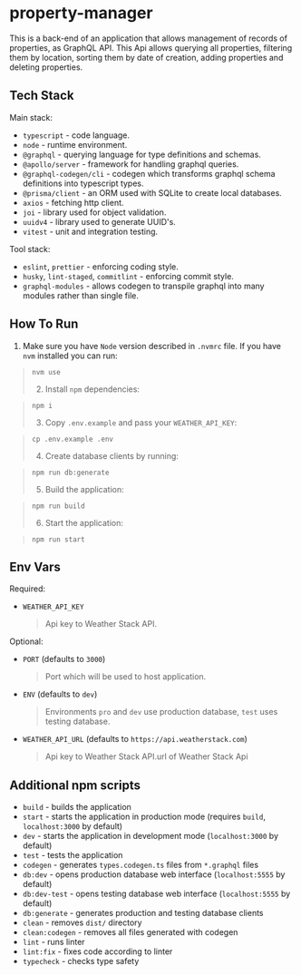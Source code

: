 # property-manager

This is a back-end of an application that allows management of records of properties, as GraphQL API. This Api allows querying all properties, filtering them by location, sorting them by date of creation, adding properties and deleting properties.

## Tech Stack

Main stack:

- `typescript` - code language.
- `node` - runtime environment.
- `@graphql` - querying language for type definitions and schemas.
- `@apollo/server` - framework for handling graphql queries.
- `@graphql-codegen/cli` - codegen which transforms graphql schema definitions into typescript types.
- `@prisma/client` - an ORM used with SQLite to create local databases.
- `axios` - fetching http client.
- `joi` - library used for object validation.
- `uuidv4` - library used to generate UUID's.
- `vitest` - unit and integration testing.

Tool stack:

- `eslint`, `prettier` - enforcing coding style.
- `husky`, `lint-staged`, `commitlint` - enforcing commit style.
- `graphql-modules` - allows codegen to transpile graphql into many modules rather than single file.

## How To Run

1. Make sure you have `Node` version described in `.nvmrc` file. If you have `nvm` installed you can run:<br/>

> ```text
> nvm use
> ```
>
> 2. Install `npm` dependencies:<br/>

> ```text
> npm i
> ```
>
> 3. Copy `.env.example` and pass your `WEATHER_API_KEY`:<br/>

> ```text
> cp .env.example .env
> ```
>
> 4. Create database clients by running:<br/>

> ```text
> npm run db:generate
> ```
>
> 5. Build the application:<br/>

> ```text
> npm run build
> ```
>
> 6. Start the application:<br/>

> ```text
> npm run start
> ```

## Env Vars

Required:

- `WEATHER_API_KEY`<br/>

  > Api key to Weather Stack API.

Optional:

- `PORT` (defaults to `3000`)<br/>

  > Port which will be used to host application.<br/>

- `ENV` (defaults to `dev`)<br/>

  > Environments `pro` and `dev` use production database, `test` uses testing database.

- `WEATHER_API_URL` (defaults to `https://api.weatherstack.com`)<br/>
  > Api key to Weather Stack API.url of Weather Stack Api

## Additional npm scripts

- `build` - builds the application
- `start` - starts the application in production mode (requires `build`, `localhost:3000` by default)
- `dev` - starts the application in development mode (`localhost:3000` by default)
- `test` - tests the application
- `codegen` - generates `types.codegen.ts` files from `*.graphql` files
- `db:dev` - opens production database web interface (`localhost:5555` by default)
- `db:dev-test` - opens testing database web interface (`localhost:5555` by default)
- `db:generate` - generates production and testing database clients
- `clean` - removes `dist/` directory
- `clean:codegen` - removes all files generated with codegen
- `lint` - runs linter
- `lint:fix` - fixes code according to linter
- `typecheck` - checks type safety
